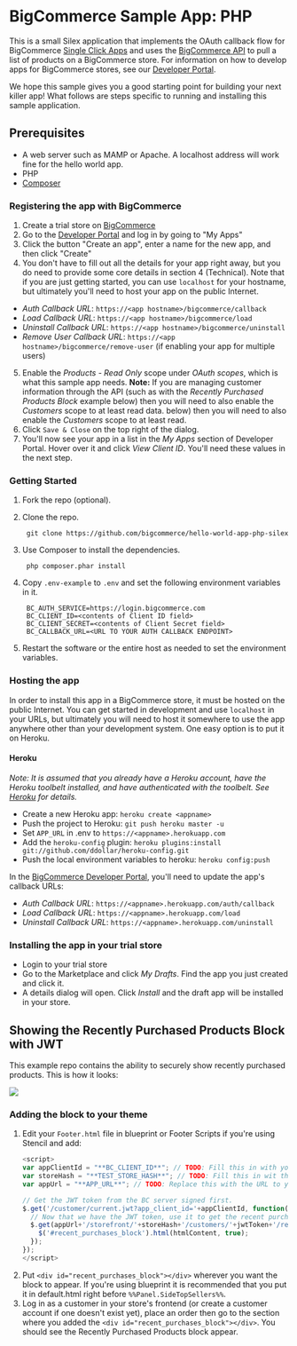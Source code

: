 # BigCommerce Sample App: PHP

This is a small Silex application that implements the OAuth callback flow for BigCommerce [Single Click Apps][single_click_apps]
and uses the [BigCommerce API][api_client] to pull a list of products on a BigCommerce store. For information on how to develop apps
for BigCommerce stores, see our [Developer Portal][devdocs].

We hope this sample gives you a good starting point for building your next killer app! What follows are steps specific
to running and installing this sample application.

## Prerequisites
* A web server such as MAMP or Apache. A localhost address will work fine for the hello world app.
* PHP
* [Composer](https://getcomposer.org/doc/00-intro.md "Composer")

### Registering the app with BigCommerce
1. Create a trial store on [BigCommerce](https://www.bigcommerce.com/)
2. Go to the [Developer Portal][devportal] and log in by going to "My Apps"
3. Click the button "Create an app", enter a name for the new app, and then click "Create"
4. You don't have to fill out all the details for your app right away, but you do need
to provide some core details in section 4 (Technical). Note that if you are just getting
started, you can use `localhost` for your hostname, but ultimately you'll need to host your
app on the public Internet.
  * _Auth Callback URL_: `https://<app hostname>/bigcommerce/callback`
  * _Load Callback URL_: `https://<app hostname>/bigcommerce/load`
  * _Uninstall Callback URL_: `https://<app hostname>/bigcommerce/uninstall`
  * _Remove User Callback URL_: `https://<app hostname>/bigcommerce/remove-user` (if enabling your app for multiple users)
5. Enable the _Products - Read Only_ scope under _OAuth scopes_, which is what this sample app needs.
    **Note:** If you are managing customer information through the API (such as with the _Recently Purchased Products Block_ example below) then you will need to also enable the _Customers_ scope to at least read data.
  below) then you will need to also enable the _Customers_ scope to at least read.
6. Click `Save & Close` on the top right of the dialog.
7. You'll now see your app in a list in the _My Apps_ section of Developer Portal. Hover over it and click
_View Client ID_. You'll need these values in the next step.

### Getting Started
1. Fork the repo (optional).
2. Clone the repo.

        git clone https://github.com/bigcommerce/hello-world-app-php-silex
3. Use Composer to install the dependencies.

        php composer.phar install
4. Copy `.env-example` to `.env` and set the following environment variables in it.

        BC_AUTH_SERVICE=https://login.bigcommerce.com
        BC_CLIENT_ID=<contents of Client ID field>
        BC_CLIENT_SECRET=<contents of Client Secret field>
        BC_CALLBACK_URL=<URL TO YOUR AUTH CALLBACK ENDPOINT>
4. Restart the software or the entire host as needed to set the environment variables.

### Hosting the app
In order to install this app in a BigCommerce store, it must be hosted on the public Internet. You can get started in development and use `localhost` in your URLs, but ultimately you will need to host it somewhere to use the app anywhere other than your development system. One easy option is to put it on Heroku.

#### Heroku
_Note: It is assumed that you already have a Heroku account, have the Heroku toolbelt installed, and have authenticated with
the toolbelt. See [Heroku][toolbelt] for details._

* Create a new Heroku app: `heroku create <appname>`
* Push the project to Heroku: `git push heroku master -u`
* Set `APP_URL` in .env to `https://<appname>.herokuapp.com`
* Add the `heroku-config` plugin: `heroku plugins:install git://github.com/ddollar/heroku-config.git`
* Push the local environment variables to heroku: `heroku config:push`

In the [BigCommerce Developer Portal][devportal], you'll need to update the app's callback URLs:

* _Auth Callback URL_: `https://<appname>.herokuapp.com/auth/callback`
* _Load Callback URL_: `https://<appname>.herokuapp.com/load`
* _Uninstall Callback URL_: `https://<appname>.herokuapp.com/uninstall`

### Installing the app in your trial store
* Login to your trial store
* Go to the Marketplace and click _My Drafts_. Find the app you just created and click it.
* A details dialog will open. Click _Install_ and the draft app will be installed in your store.

## Showing the Recently Purchased Products Block with JWT
This example repo contains the ability to securely show recently purchased products. This is how it looks:

![](http://monosnap.com/image/iuFxhuS8havstVdzNHQGjz2aDmzDwO.png)

### Adding the block to your theme
1. Edit your `Footer.html` file in blueprint or Footer Scripts if you're using Stencil and add:
    ```javascript
    <script>
    var appClientId = "**BC_CLIENT_ID**"; // TODO: Fill this in with your app's client ID.
    var storeHash = "**TEST_STORE_HASH**"; // TODO: Fill this in wit the test store's store hash (found in base url before the `store-` part)
    var appUrl = "**APP_URL**"; // TODO: Replace this with the URL to your app.

    // Get the JWT token from the BC server signed first.
    $.get('/customer/current.jwt?app_client_id='+appClientId, function(jwtToken) {
      // Now that we have the JWT token, use it to get the recent purchases block.
      $.get(appUrl+'/storefront/'+storeHash+'/customers/'+jwtToken+'/recently_purchased.html', function(htmlContent) {
        $('#recent_purchases_block').html(htmlContent, true);
      });
    });
    </script>
    ```
2. Put `<div id="recent_purchases_block"></div>` wherever you want the block to appear. If you're using blueprint it is recommended that you put it in default.html right before `%%Panel.SideTopSellers%%`.
3. Log in as a customer in your store's frontend (or create a customer account if one doesn't exist yet), place an order then go to the section where you added the `<div id="recent_purchases_block"></div>`. You should see the Recently Purchased Products block appear.



[single_click_apps]: https://developer.bigcommerce.com/api/#building-oauth-apps
[api_client]: https://github.com/bigcommerce/bigcommerce-api-php
[devdocs]: https://developer.bigcommerce.com
[devportal]: https://devtools.bigcommerce.com
[toolbelt]: https://toolbelt.heroku.com
"# mybigcommerceapp" 
